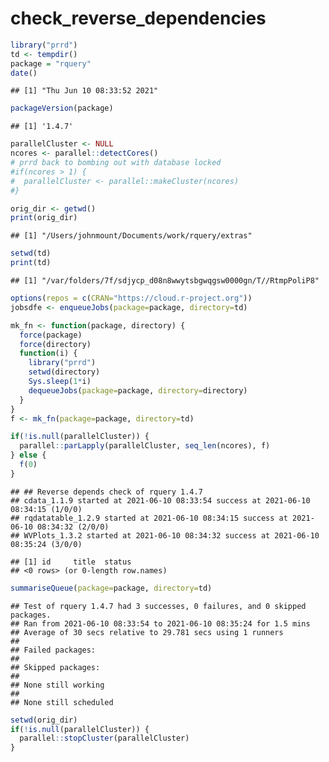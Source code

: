 check\_reverse\_dependencies
================

``` r
library("prrd")
td <- tempdir()
package = "rquery"
date()
```

    ## [1] "Thu Jun 10 08:33:52 2021"

``` r
packageVersion(package)
```

    ## [1] '1.4.7'

``` r
parallelCluster <- NULL
ncores <- parallel::detectCores()
# prrd back to bombing out with database locked
#if(ncores > 1) {
#  parallelCluster <- parallel::makeCluster(ncores)
#}

orig_dir <- getwd()
print(orig_dir)
```

    ## [1] "/Users/johnmount/Documents/work/rquery/extras"

``` r
setwd(td)
print(td)
```

    ## [1] "/var/folders/7f/sdjycp_d08n8wwytsbgwqgsw0000gn/T//RtmpPoliP8"

``` r
options(repos = c(CRAN="https://cloud.r-project.org"))
jobsdfe <- enqueueJobs(package=package, directory=td)

mk_fn <- function(package, directory) {
  force(package)
  force(directory)
  function(i) {
    library("prrd")
    setwd(directory)
    Sys.sleep(1*i)
    dequeueJobs(package=package, directory=directory)
  }
}
f <- mk_fn(package=package, directory=td)

if(!is.null(parallelCluster)) {
  parallel::parLapply(parallelCluster, seq_len(ncores), f)
} else {
  f(0)
}
```

    ## ## Reverse depends check of rquery 1.4.7 
    ## cdata_1.1.9 started at 2021-06-10 08:33:54 success at 2021-06-10 08:34:15 (1/0/0) 
    ## rqdatatable_1.2.9 started at 2021-06-10 08:34:15 success at 2021-06-10 08:34:32 (2/0/0) 
    ## WVPlots_1.3.2 started at 2021-06-10 08:34:32 success at 2021-06-10 08:35:24 (3/0/0)

    ## [1] id     title  status
    ## <0 rows> (or 0-length row.names)

``` r
summariseQueue(package=package, directory=td)
```

    ## Test of rquery 1.4.7 had 3 successes, 0 failures, and 0 skipped packages. 
    ## Ran from 2021-06-10 08:33:54 to 2021-06-10 08:35:24 for 1.5 mins 
    ## Average of 30 secs relative to 29.781 secs using 1 runners
    ## 
    ## Failed packages:   
    ## 
    ## Skipped packages:   
    ## 
    ## None still working
    ## 
    ## None still scheduled

``` r
setwd(orig_dir)
if(!is.null(parallelCluster)) {
  parallel::stopCluster(parallelCluster)
}
```
